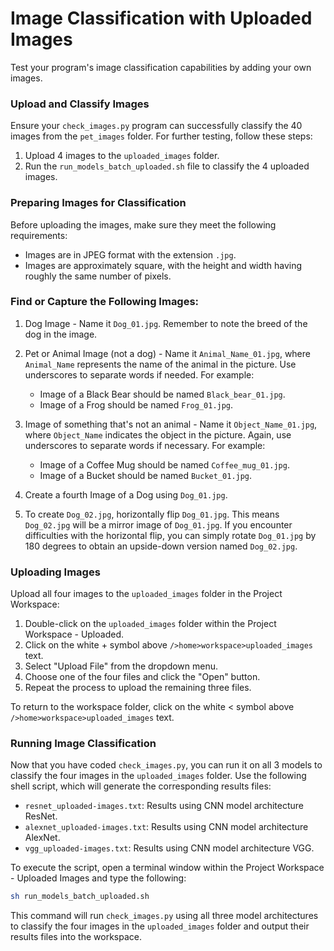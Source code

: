 # Image Classification with Uploaded Images

Test your program's image classification capabilities by adding your own images.

### Upload and Classify Images

Ensure your `check_images.py` program can successfully classify the 40 images from the `pet_images` folder. For further testing, follow these steps:

1. Upload 4 images to the `uploaded_images` folder.
2. Run the `run_models_batch_uploaded.sh` file to classify the 4 uploaded images.

### Preparing Images for Classification

Before uploading the images, make sure they meet the following requirements:

- Images are in JPEG format with the extension `.jpg`.
- Images are approximately square, with the height and width having roughly the same number of pixels.

### Find or Capture the Following Images:

1. Dog Image - Name it `Dog_01.jpg`. Remember to note the breed of the dog in the image.
2. Pet or Animal Image (not a dog) - Name it `Animal_Name_01.jpg`, where `Animal_Name` represents the name of the animal in the picture. Use underscores to separate words if needed. For example:
   - Image of a Black Bear should be named `Black_bear_01.jpg`.
   - Image of a Frog should be named `Frog_01.jpg`.

3. Image of something that's not an animal - Name it `Object_Name_01.jpg`, where `Object_Name` indicates the object in the picture. Again, use underscores to separate words if necessary. For example:
   - Image of a Coffee Mug should be named `Coffee_mug_01.jpg`.
   - Image of a Bucket should be named `Bucket_01.jpg`.

4. Create a fourth Image of a Dog using `Dog_01.jpg`.
5. To create `Dog_02.jpg`, horizontally flip `Dog_01.jpg`. This means `Dog_02.jpg` will be a mirror image of `Dog_01.jpg`. If you encounter difficulties with the horizontal flip, you can simply rotate `Dog_01.jpg` by 180 degrees to obtain an upside-down version named `Dog_02.jpg`.

### Uploading Images

Upload all four images to the `uploaded_images` folder in the Project Workspace:

1. Double-click on the `uploaded_images` folder within the Project Workspace - Uploaded.
2. Click on the white + symbol above `/>home>workspace>uploaded_images` text.
3. Select "Upload File" from the dropdown menu.
4. Choose one of the four files and click the "Open" button.
5. Repeat the process to upload the remaining three files.

To return to the workspace folder, click on the white < symbol above `/>home>workspace>uploaded_images` text.

### Running Image Classification

Now that you have coded `check_images.py`, you can run it on all 3 models to classify the four images in the `uploaded_images` folder. Use the following shell script, which will generate the corresponding results files:

- `resnet_uploaded-images.txt`: Results using CNN model architecture ResNet.
- `alexnet_uploaded-images.txt`: Results using CNN model architecture AlexNet.
- `vgg_uploaded-images.txt`: Results using CNN model architecture VGG.

To execute the script, open a terminal window within the Project Workspace - Uploaded Images and type the following:

```bash
sh run_models_batch_uploaded.sh
```

This command will run `check_images.py` using all three model architectures to classify the four images in the `uploaded_images` folder and output their results files into the workspace.
